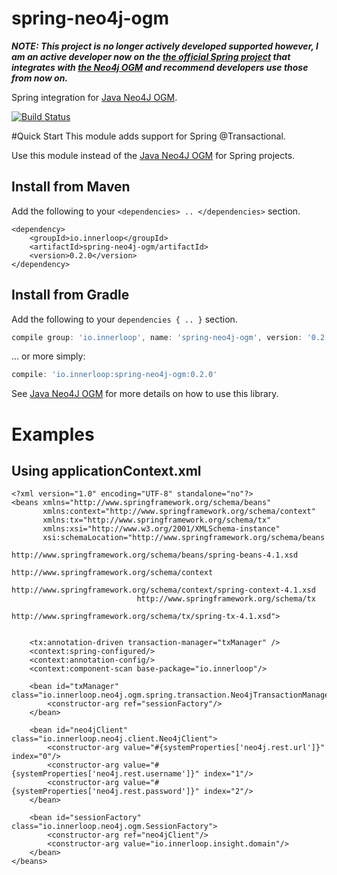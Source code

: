 spring-neo4j-ogm
===============

***NOTE: This project is no longer actively developed supported however, I am an active developer now on the [the official Spring project](https://github.com/spring-projects/spring-data-neo4j) that integrates with [the Neo4j OGM](https://github.com/neo4j/neo4j-ogm) and recommend developers use those from now on.***


Spring integration for [Java Neo4J OGM](https://github.com/inner-loop/java-neo4j-ogm).

[![Build Status](https://travis-ci.org/inner-loop/spring-neo4j-ogm.svg?branch=master)](https://travis-ci.org/inner-loop/spring-neo4j-ogm)


#Quick Start
This module adds support for Spring @Transactional.

Use this module instead of the [Java Neo4J OGM](https://github.com/inner-loop/java-neo4j-ogm) for 
Spring projects.

## Install from Maven

Add the following to your ```<dependencies> .. </dependencies>``` section.

```maven
<dependency>
    <groupId>io.innerloop</groupId>
    <artifactId>spring-neo4j-ogm/artifactId>
    <version>0.2.0</version>
</dependency>
```

## Install from Gradle

Add the following to your ```dependencies { .. }``` section.

```gradle
compile group: 'io.innerloop', name: 'spring-neo4j-ogm', version: '0.2.0'
```

... or more simply:

```gradle
compile: 'io.innerloop:spring-neo4j-ogm:0.2.0'
```


See [Java Neo4J OGM](https://github.com/inner-loop/java-neo4j-ogm) for more details on how to use this library.

# Examples

## Using applicationContext.xml

```
<?xml version="1.0" encoding="UTF-8" standalone="no"?>
<beans xmlns="http://www.springframework.org/schema/beans"
       xmlns:context="http://www.springframework.org/schema/context"
       xmlns:tx="http://www.springframework.org/schema/tx"
       xmlns:xsi="http://www.w3.org/2001/XMLSchema-instance"
       xsi:schemaLocation="http://www.springframework.org/schema/beans
                            http://www.springframework.org/schema/beans/spring-beans-4.1.xsd
                            http://www.springframework.org/schema/context
                            http://www.springframework.org/schema/context/spring-context-4.1.xsd
                            http://www.springframework.org/schema/tx
                            http://www.springframework.org/schema/tx/spring-tx-4.1.xsd">


    <tx:annotation-driven transaction-manager="txManager" />
    <context:spring-configured/>
    <context:annotation-config/>
    <context:component-scan base-package="io.innerloop"/>

    <bean id="txManager" class="io.innerloop.neo4j.ogm.spring.transaction.Neo4jTransactionManager">
        <constructor-arg ref="sessionFactory"/>
    </bean>

    <bean id="neo4jClient" class="io.innerloop.neo4j.client.Neo4jClient">
        <constructor-arg value="#{systemProperties['neo4j.rest.url']}" index="0"/>
        <constructor-arg value="#{systemProperties['neo4j.rest.username']}" index="1"/>
        <constructor-arg value="#{systemProperties['neo4j.rest.password']}" index="2"/>
    </bean>

    <bean id="sessionFactory" class="io.innerloop.neo4j.ogm.SessionFactory">
        <constructor-arg ref="neo4jClient"/>
        <constructor-arg value="io.innerloop.insight.domain"/>
    </bean>
</beans>
```
